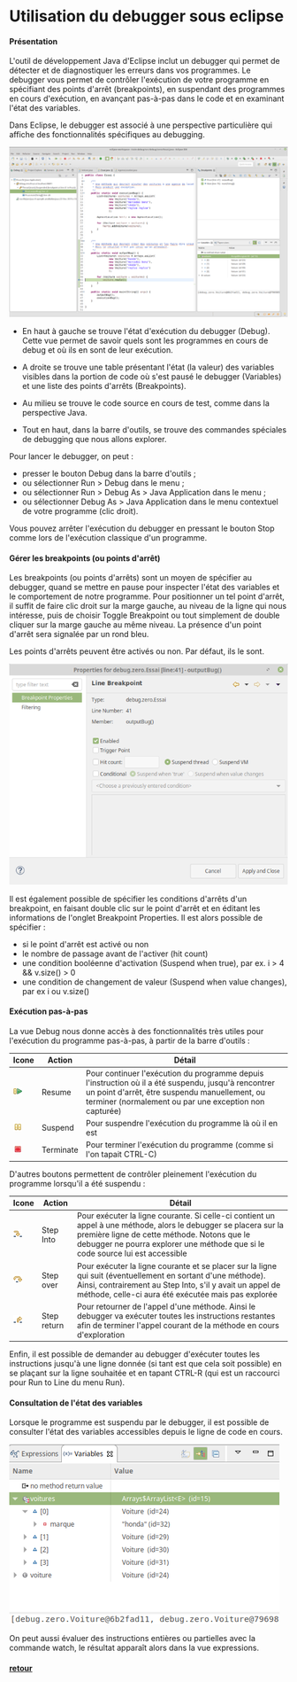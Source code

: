# Utilisation du debugger sous eclipse

#### Présentation
L'outil de développement Java d'Eclipse inclut un debugger qui permet de détecter et de diagnostiquer les erreurs dans vos programmes. Le debugger vous permet de contrôler l'exécution de votre programme en spécifiant des points d'arrêt (breakpoints), en suspendant des programmes en cours d'exécution, en avançant pas-à-pas dans le code et en examinant l'état des variables.

Dans Eclipse, le debugger est associé à une perspective particulière qui affiche des fonctionnalités spécifiques au debugging.

![img](img/debug-perspective.png)

* En haut à gauche se trouve l'état d'exécution du debugger (Debug). Cette vue permet de savoir quels sont les programmes en cours de debug et où ils en sont de leur exécution.
* A droite se trouve une table présentant l'état (la valeur) des variables visibles dans la portion de code où s'est pausé le debugger (Variables) et une liste des points d'arrêts (Breakpoints).
* Au milieu se trouve le code source en cours de test, comme dans la perspective Java.

* Tout en haut, dans la barre d'outils, se trouve des commandes spéciales de debugging que nous allons explorer.

Pour lancer le debugger, on peut :

* presser le bouton Debug dans la barre d'outils ;
* ou sélectionner Run > Debug dans le menu ;
* ou sélectionner Run > Debug As > Java Application dans le menu ;
* ou sélectionner Debug As > Java Application dans le menu contextuel de votre programme (clic droit).

Vous pouvez arrêter l'exécution du debugger en pressant le bouton Stop comme lors de l'exécution classique d'un programme.

#### Gérer les breakpoints (ou points d'arrêt)
Les breakpoints (ou points d'arrêts) sont un moyen de spécifier au debugger, quand se mettre en pause pour inspecter l'état des variables et le comportement de notre programme. Pour positionner un tel point d'arrêt, il suffit de faire clic droit sur la marge gauche, au niveau de la ligne qui nous intéresse, puis de choisir Toggle Breakpoint ou tout simplement de double cliquer sur la marge gauche au même niveau. La présence d'un point d'arrêt sera signalée par un rond bleu.

Les points d'arrêts peuvent être activés ou non. Par défaut, ils le sont.

![img](img/breakpoints.png)

Il est également possible de spécifier les conditions d'arrêts d'un breakpoint, en faisant double clic sur le point d'arrêt et en éditant les informations de l'onglet Breakpoint Properties. Il est alors possible de spécifier :

* si le point d'arrêt est activé ou non
* le nombre de passage avant de l'activer (hit count)
* une condition booléenne d'activation (Suspend when true), par ex. i > 4 && v.size() > 0
* une condition de changement de valeur (Suspend when value changes), par ex i ou v.size()

#### Exécution pas-à-pas
La vue Debug nous donne accès à des fonctionnalités très utiles pour l'exécution du programme pas-à-pas, à partir de la barre d'outils :

Icone                     |Action    |Détail
---                       |---       |---
![img](img/resume_co.png) |Resume    |Pour continuer l'exécution du programme depuis l'instruction où il a été suspendu, jusqu'à rencontrer un point d'arrêt, être suspendu manuellement, ou terminer (normalement ou par une exception non capturée)|
![img](img/suspend_co.png) |Suspend    |Pour suspendre l'exécution du programme là où il en est
![img](img/term_sbook.png) |Terminate    |Pour terminer l'exécution du programme (comme si l'on tapait CTRL-C)

D'autres boutons permettent de contrôler pleinement l'exécution du programme lorsqu'il a été suspendu :

Icone                     |Action    |Détail
---                       |---       |---
![img](img/stepinto_co.png) |Step Into    |Pour exécuter la ligne courante. Si celle-ci contient un appel à une méthode, alors le debugger se placera sur la première ligne de cette méthode. Notons que le debugger ne pourra explorer une méthode que si le code source lui est accessible
![img](img/stepover_co.png) |Step over    |Pour exécuter la ligne courante et se placer sur la ligne qui suit (éventuellement en sortant d'une méthode). Ainsi, contrairement au Step Into, s'il y avait un appel de méthode, celle-ci aura été exécutée mais pas explorée
![img](img/stepreturn_co.png) |Step return    |Pour retourner de l'appel d'une méthode. Ainsi le debugger va exécuter toutes les instructions restantes afin de terminer l'appel courant de la méthode en cours d'exploration

Enfin, il est possible de demander au debugger d'exécuter toutes les instructions jusqu'à une ligne donnée (si tant est que cela soit possible) en se plaçant sur la ligne souhaitée et en tapant CTRL-R (qui est un raccourci pour Run to Line du menu Run).

#### Consultation de l'état des variables

Lorsque le programme est suspendu par le debugger, il est possible de consulter l'état des variables accessibles depuis le ligne de code en cours.

![img](img/variables.png)

On peut aussi évaluer des instructions entières ou partielles avec la commande watch, le résultat apparaît alors dans la vue expressions.



#### [retour](../README.md)
